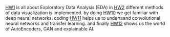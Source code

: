 [HW1](https://github.com/MrymHkmbdi/ADSHW/blob/main/ADS_HW1.ipynb) is all about Exploratory Data Analysis (EDA) 
in [HW2](https://github.com/MrymHkmbdi/ADSHW/blob/main/ADS_HW2.ipynb) different methods of data visualization is implemented.
by doing [HW10](https://github.com/MrymHkmbdi/ADSHW/blob/main/ADS_HW10.ipynb) we get familiar with deep neural networks.
coding [HW11](https://github.com/MrymHkmbdi/ADSHW/blob/main/ADS_HW11.ipynb) helps us to undertsand convolutional neural networks and transfer learning.
and finally [HW12](https://github.com/MrymHkmbdi/ADSHW/blob/main/ADS_HW12.ipynb) shows us the world of AutoEncoders, GAN and explainable AI.
